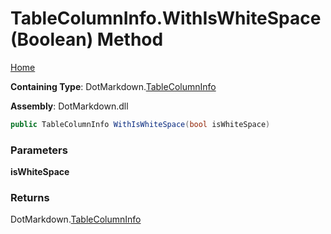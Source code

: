 # TableColumnInfo\.WithIsWhiteSpace\(Boolean\) Method

[Home](../../../README.md)

**Containing Type**: DotMarkdown\.[TableColumnInfo](../README.md)

**Assembly**: DotMarkdown\.dll

```csharp
public TableColumnInfo WithIsWhiteSpace(bool isWhiteSpace)
```

### Parameters

**isWhiteSpace**

### Returns

DotMarkdown\.[TableColumnInfo](../README.md)

